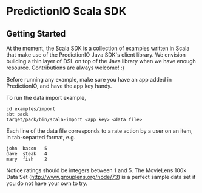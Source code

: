 PredictionIO Scala SDK
======================

Getting Started
---------------

At the moment, the Scala SDK is a collection of examples written in Scala
that make use of the PredictionIO Java SDK's client library. We envision
building a thin layer of DSL on top of the Java library when we have enough
resource. Contributions are always welcome! :)

Before running any example, make sure you have an app added in PredictionIO,
and have the app key handy.

To run the data import example,

    cd examples/import
    sbt pack
    target/pack/bin/scala-import <app key> <data file>

Each line of the data file corresponds to a rate action by a user on an item,
in tab-separted format, e.g.

    john  bacon   5
    dave  steak   4
    mary  fish    2

Notice ratings should be integers between 1 and 5. The MovieLens 100k Data Set
(http://www.grouplens.org/node/73) is a perfect sample data set if you do not
have your own to try.
